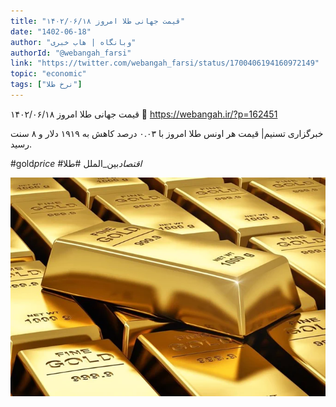 ```yaml
---
title: "قیمت جهانی طلا امروز ۱۴۰۲/۰۶/۱۸"
date: "1402-06-18"
author: "وبانگاه | هاب خبری"
authorId: "@webangah_farsi"
link: "https://twitter.com/webangah_farsi/status/1700406194160972149"
topic: "economic"
tags: ["نرخ طلا"]
---
```


قیمت جهانی طلا امروز ۱۴۰۲/۰۶/۱۸
🔗 https://webangah.ir/?p=162451

خبرگزاری تسنیم| قیمت هر اونس طلا امروز با ۰.۰۳ درصد کاهش به ۱۹۱۹ دلار و ۸ سنت رسید.

#gold*price #اقتصاد*بین_الملل #طلا

![قیمت جهانی طلا امروز ۱۴۰۲/۰۶/۱۸](/posts/economic/gheymat-jahani-tala-18-06-1402.webp)
